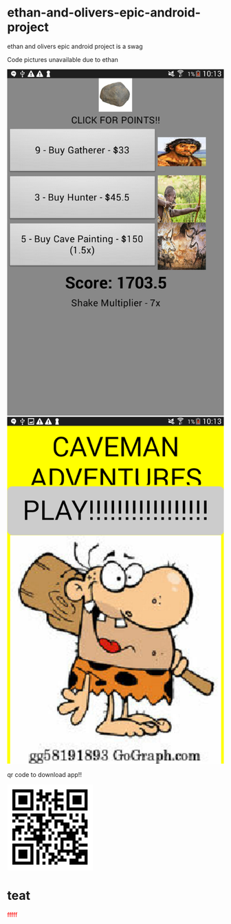 # ethan-and-olivers-epic-android-project
ethan and olivers epic android project is a swag

Code pictures unavailable due to ethan

![Its broken!](Screenshot_2019-11-18-10-13-38[1].png)
![This one is broken too!](Screenshot_2019-11-18-10-13-45[1].png)

qr code to download app!!

![qr code not avaliable!!!!!](qr.png)

<h1>teat</h1>
<p style="color:red">fffff</p>
